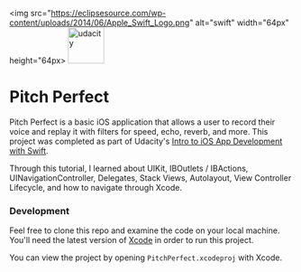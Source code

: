 <img src="https://eclipsesource.com/wp-content/uploads/2014/06/Apple_Swift_Logo.png" alt="swift" width="64px" height="64px> <img src="https://cdn.worldvectorlogo.com/logos/udacity.svg" alt="udacity" width="64px" height="64px">

<h1>Pitch Perfect</h1>

Pitch Perfect is a basic iOS application that allows a user to record their voice and replay it with filters for speed, echo, reverb, and more. This project was completed as part of Udacity's [Intro to iOS App Development with Swift](https://www.udacity.com/course/intro-to-ios-app-development-with-swift--ud585).

Through this tutorial, I learned about UIKit, IBOutlets / IBActions, UINavigationController, Delegates, Stack Views, Autolayout, View Controller Lifecycle, and how to navigate through Xcode.

<h3>Development</h3>

Feel free to clone this repo and examine the code on your local machine. You'll need the latest version of [Xcode](https://developer.apple.com/xcode/downloads/) in order to run this project.

You can view the project by opening ```PitchPerfect.xcodeproj``` with Xcode.


